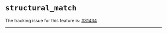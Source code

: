 # `structural_match`

The tracking issue for this feature is: [#31434]

[#31434]: https://github.com/rust-lang/rust/issues/31434

------------------------



